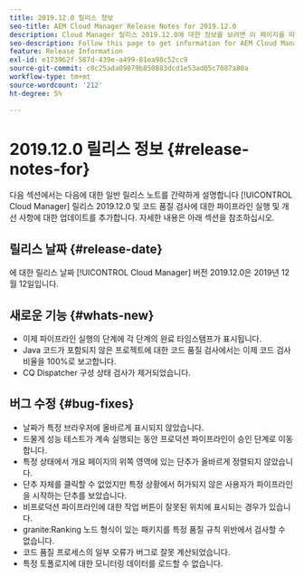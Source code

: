 ```yaml
---
title: 2019.12.0 릴리스 정보
seo-title: AEM Cloud Manager Release Notes for 2019.12.0
description: Cloud Manager 릴리스 2019.12.0에 대한 정보를 보려면 이 페이지를 따르십시오.
seo-description: Follow this page to get information for AEM Cloud Manager Release 2019.12.0.
feature: Release Information
exl-id: e173962f-587d-439e-a499-81ea98c52cc9
source-git-commit: c0c25ada09879b850883dcd1e53ad05c7087a80a
workflow-type: tm+mt
source-wordcount: '212'
ht-degree: 5%

---
```


# 2019.12.0 릴리스 정보 {#release-notes-for}

다음 섹션에서는 다음에 대한 일반 릴리스 노트를 간략하게 설명합니다 [!UICONTROL Cloud Manager] 릴리스 2019.12.0 및 코드 품질 검사에 대한 파이프라인 실행 및 개선 사항에 대한 업데이트를 추가합니다.
자세한 내용은 아래 섹션을 참조하십시오.

## 릴리스 날짜 {#release-date}

에 대한 릴리스 날짜 [!UICONTROL Cloud Manager] 버전 2019.12.0은 2019년 12월 12일입니다.

## 새로운 기능 {#whats-new}

* 이제 파이프라인 실행의 단계에 각 단계의 완료 타임스탬프가 표시됩니다.
* Java 코드가 포함되지 않은 프로젝트에 대한 코드 품질 검사에서는 이제 코드 검사 비율을 100%로 보고합니다.
* CQ Dispatcher 구성 상태 검사가 제거되었습니다.

## 버그 수정 {#bug-fixes}

* 날짜가 특정 브라우저에 올바르게 표시되지 않았습니다.
* 드물게 성능 테스트가 계속 실행되는 동안 프로덕션 파이프라인이 승인 단계로 이동합니다.
* 특정 상태에서 개요 페이지의 위쪽 영역에 있는 단추가 올바르게 정렬되지 않았습니다.
* 단추 자체를 클릭할 수 없었지만 특정 상황에서 허가되지 않은 사용자가 파이프라인을 시작하는 단추를 보았습니다.
* 비프로덕션 파이프라인에 대한 작업 버튼이 잘못된 위치에 표시되는 경우가 있습니다.
* granite:Ranking 노드 형식이 있는 패키지를 특정 품질 규칙 위반에서 검사할 수 없습니다.
* 코드 품질 프로세스의 일부 오류가 버그로 잘못 계산되었습니다.
* 특정 토폴로지에 대한 모니터링 데이터를 로드할 수 없습니다.
